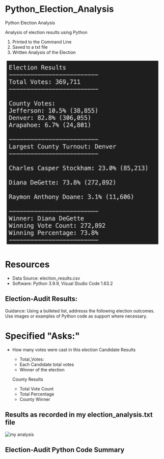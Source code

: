 # Python_Election_Analysis
Python Election Analysis 

Analysis of election results using Python
1. Printed to the Command Line
2. Saved to a txt file
3. Written Analysis of the Election

![Expected Output](./Images/Expected_Outcome.png)

# Resources
* Data Source: election_results.csv
* Software: Python 3.9.9, Visual Studio Code 1.63.2

## Election-Audit Results:
Guidance: Using a bulleted list, addresss the following
election outcomes. Use images or examples of Python code as 
support where necessary.

# Specified "Asks:"
* How many votes were cast in this election
    Candidate Results
    - Total_Votes: 
    - Each Candidate total votes
    - Winner of the election

    County Results
    - Total Vote Count
    - Total Percentage
    - County Winner

## Results as recorded in my election_analysis.txt file
![my analysis]()

## Election-Audit Python Code Summary
